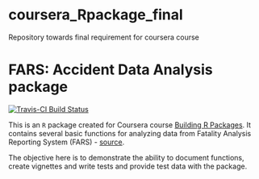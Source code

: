 # coursera_Rpackage_final
Repository towards final requirement for coursera course

# FARS: Accident Data Analysis package

[![Travis-CI Build Status](https://travis-ci.org/zkabat/fars.svg?branch=master)](https://travis-ci.org/zkabat/fars)

This is an `R` package created for Coursera course [Building R Packages](https://www.coursera.org/learn/r-packages/home). 
It contains several basic functions for analyzing data from Fatality Analysis Reporting System (FARS) - [source](http://www.nhtsa.gov/Data/Fatality-Analysis-Reporting-System-(FARS)). 

The objective here is to demonstrate the ability to document functions, create vignettes and write tests 
and provide test data with the package.

